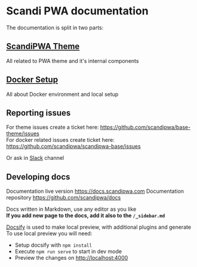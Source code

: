 # Scandi PWA documentation

The documentation is split in two parts:

## [ScandiPWA Theme](/theme/01-Project)
All related to PWA theme and it's internal components
## [Docker Setup](/docker/01-how-to-start)
All about Docker environment and local setup

## Reporting issues

For theme issues create a ticket here: <https://github.com/scandipwa/base-theme/issues>  
For docker related issues create ticket here: <https://github.com/scandipwa/scandipwa-base/issues>  

Or ask in [Slack](https://scandipwa.com/#subscribe-slack) channel

## Developing docs

Documentation live version <https://docs.scandipwa.com>
Documentation repository <https://github.com/scandipwa/docs>

Docs written in Markdown, use any editor as you like  
**If you add new page to the docs, add it also to the `/_sidebar.md`**

[Docsify](https://docsify.js.org/#/?id=docsify) is used to make local preview, with additional plugins and generate  
To use local preview you will need:

*   Setup docsify with `npm install`
*   Execute `npm run serve` to start in dev mode
*   Preview the changes on [http://localhost:4000](http://localhost:4000)
